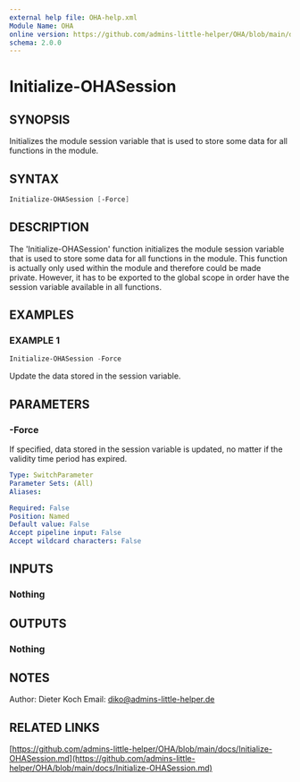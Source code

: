 ```yaml
---
external help file: OHA-help.xml
Module Name: OHA
online version: https://github.com/admins-little-helper/OHA/blob/main/docs/Initialize-OHASession.md
schema: 2.0.0
---
```


# Initialize-OHASession

## SYNOPSIS

Initializes the module session variable that is used to store some data for all functions in the module.

## SYNTAX

```PowerShell
Initialize-OHASession [-Force]
```

## DESCRIPTION

The 'Initialize-OHASession' function initializes the module session variable that is used to store some data for all functions in the module.
This function is actually only used within the module and therefore could be made private.
However, it has to be exported to the global
scope in order have the session variable available in all functions.

## EXAMPLES

### EXAMPLE 1

```PowerShell
Initialize-OHASession -Force
```

Update the data stored in the session variable.

## PARAMETERS

### -Force

If specified, data stored in the session variable is updated, no matter if the validity time period has expired.

```yaml
Type: SwitchParameter
Parameter Sets: (All)
Aliases:

Required: False
Position: Named
Default value: False
Accept pipeline input: False
Accept wildcard characters: False
```

## INPUTS

### Nothing

## OUTPUTS

### Nothing

## NOTES

Author:     Dieter Koch
Email:      <diko@admins-little-helper.de>

## RELATED LINKS

[https://github.com/admins-little-helper/OHA/blob/main/docs/Initialize-OHASession.md](https://github.com/admins-little-helper/OHA/blob/main/docs/Initialize-OHASession.md)
